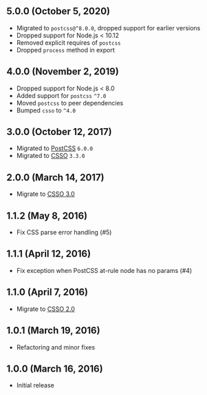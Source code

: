 ## 5.0.0 (October 5, 2020)

- Migrated to `postcss@^8.0.0`, dropped support for earlier versions
- Dropped support for Node.js < 10.12
- Removed explicit requires of `postcss`
- Dropped `process` method in export

## 4.0.0 (November 2, 2019)

- Dropped support for Node.js < 8.0
- Added support for `postcss` `^7.0`
- Moved `postcss` to peer dependencies
- Bumped `csso` to `^4.0`

## 3.0.0 (October 12, 2017)

- Migrated to [PostCSS](https://github.com/postcss/postcss) `6.0.0`
- Migrated to [CSSO](https://github.com/css/csso) `3.3.0`

## 2.0.0 (March 14, 2017)

- Migrate to [CSSO 3.0](https://github.com/css/csso/releases/tag/v3.0.0)

## 1.1.2 (May 8, 2016)

- Fix CSS parse error handling (#5)

## 1.1.1 (April 12, 2016)

- Fix exception when PostCSS at-rule node has no params (#4)

## 1.1.0 (April 7, 2016)

- Migrate to [CSSO 2.0](https://github.com/css/csso/releases/tag/v2.0.0)

## 1.0.1 (March 19, 2016)

- Refactoring and minor fixes

## 1.0.0 (March 16, 2016)

- Initial release
